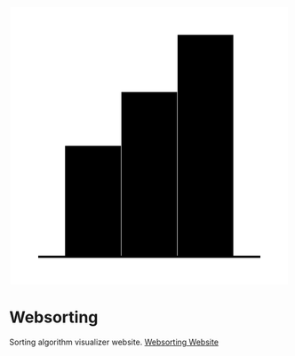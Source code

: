 <p align="center">
  <img src="websortinglogo.png" alt="WebSorting"/>
</p>

# Websorting
Sorting algorithm visualizer website.
[Websorting Website](https://anonymouseyy.github.io/websorting/)
